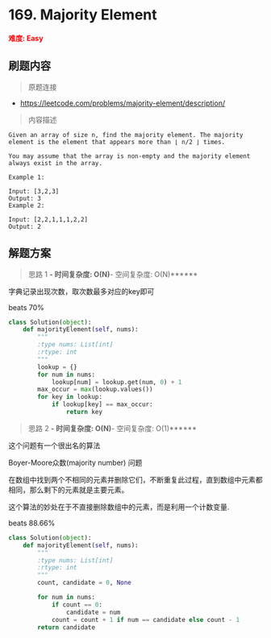 # 169. Majority Element

**<font color=red>难度: Easy</font>**

## 刷题内容

> 原题连接

* https://leetcode.com/problems/majority-element/description/

> 内容描述

```
Given an array of size n, find the majority element. The majority element is the element that appears more than ⌊ n/2 ⌋ times.

You may assume that the array is non-empty and the majority element always exist in the array.

Example 1:

Input: [3,2,3]
Output: 3
Example 2:

Input: [2,2,1,1,1,2,2]
Output: 2
```

## 解题方案

> 思路 1
******- 时间复杂度: O(N)******- 空间复杂度: O(N)******

字典记录出现次数，取次数最多对应的key即可

beats 70%

```python
class Solution(object):
    def majorityElement(self, nums):
        """
        :type nums: List[int]
        :rtype: int
        """
        lookup = {}
        for num in nums:
            lookup[num] = lookup.get(num, 0) + 1
        max_occur = max(lookup.values())
        for key in lookup:
            if lookup[key] == max_occur:
                return key
```

> 思路 2
******- 时间复杂度: O(N)******- 空间复杂度: O(1)******



这个问题有一个很出名的算法


Boyer-Moore众数(majority number) 问题

在数组中找到两个不相同的元素并删除它们，不断重复此过程，直到数组中元素都相同，那么剩下的元素就是主要元素。

这个算法的妙处在于不直接删除数组中的元素，而是利用一个计数变量.

beats 88.66%

```python
class Solution(object):
    def majorityElement(self, nums):
        """
        :type nums: List[int]
        :rtype: int
        """
        count, candidate = 0, None

        for num in nums:
            if count == 0:
                candidate = num
            count = count + 1 if num == candidate else count - 1
        return candidate
```
	 
 
 
 
